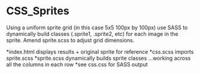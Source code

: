 # CSS_Sprites

Using a uniform sprite grid (in this case 5x5 100px by 100px) use SASS to dynamically build classes (.sprite1, .sprite2, etc) for each image in the sprite. Amend sprite.scss to adjust grid dimensions.

*index.html displays results + original sprite for reference
*css.scss imports sprite.scss
*sprite.scss dynamically builds sprite classes ...working across all the columns in each row
*see css.css for SASS output
